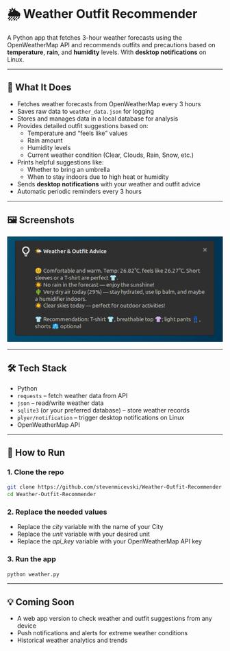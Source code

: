 # 🌦️ Weather Outfit Recommender

A Python app that fetches 3-hour weather forecasts using the OpenWeatherMap API and recommends outfits and precautions based on **temperature**, **rain**, and **humidity** levels. With **desktop notifications** on Linux.

---

## 🧠 What It Does

- Fetches weather forecasts from OpenWeatherMap every 3 hours
- Saves raw data to `weather_data.json` for logging
- Stores and manages data in a local database for analysis
- Provides detailed outfit suggestions based on:
  - Temperature and “feels like” values
  - Rain amount
  - Humidity levels
  - Current weather condition (Clear, Clouds, Rain, Snow, etc.)
- Prints helpful suggestions like:
  - Whether to bring an umbrella
  - When to stay indoors due to high heat or humidity
- Sends **desktop notifications** with your weather and outfit advice
- Automatic periodic reminders every 3 hours

---

## 🖼️ Screenshots

![Weather App Screenshot](screenshots/weather_app.png)

---

## 🛠️ Tech Stack

- Python
- `requests` – fetch weather data from API
- `json` – read/write weather data
- `sqlite3` (or your preferred database) – store weather records
- `plyer/notification` – trigger desktop notifications on Linux
- OpenWeatherMap API

---

## 🚀 How to Run

### 1. Clone the repo

```bash
git clone https://github.com/stevenmicevski/Weather-Outfit-Recommender.git
cd Weather-Outfit-Recommender
```

### 2. Replace the needed values

- Replace the *city* variable with the name of your City
- Replace the *unit* variable with your desired unit
- Replace the *api_key* variable with your OpenWeatherMap API key

### 3. Run the app

```bash
python weather.py
```

---

## 💡 Coming Soon

- A web app version to check weather and outfit suggestions from any device
- Push notifications and alerts for extreme weather conditions
- Historical weather analytics and trends
